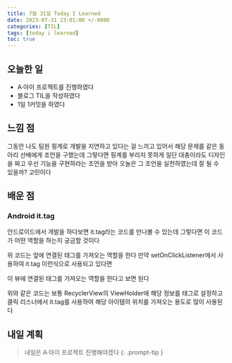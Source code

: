 ```yaml
---
title: 7월 31일 Today I Learned
date: 2023-07-31 23:01:00 +/-0000
categories: [TIL]
tags: [today i learned]
toc: true
---
```


## 오늘한 일

* A·아이 프로젝트를 진행하였다
* 블로그 TIL을 작성하였다
* 1일 1커밋을 하였다

## 느낌 점

그동안 나도 팀원 핑계로 개발을 지연하고 있다는 걸 느끼고 있어서 해당 문제를 같은 동아리 선배에게 조언을 구했는데 그렇다면 핑계를 부리지 못하게 일단 대충이라도 디자인을 짜고 우선 기능을 구현하라는 조언을 받아 오늘은 그 조언을 실천하였는데 잘 될 수 있을까? 고민이다

## 배운 점

### Android it.tag

안드로이드에서 개발을 하다보면 it.tag라는 코드를 만나볼 수 있는데 그렇다면 이 코드가 어떤 역할을 하는지 궁금할 것이다

위 코드는 앞에 연결된 태그를 가져오는 역할을 한다 만약
setOnClickListener에서 사용하여 it.tag 이런식으로 사용되고 있다면

이 뷰에 연결된 태그를 가져오는 역할을 한다고 보면 된다

위와 같은 코드는 보통 RecyclerView의 ViewHolder에 해당 정보를 태그로 설정하고 클릭 리스너에서 it.tag를 사용하여 해당 아이템의 위치를 가져오는 용도로 많이 사용된다

## 내일 계획

> 내일은 A·아이 프로젝트 진행해야겠다
{: .prompt-tip }
